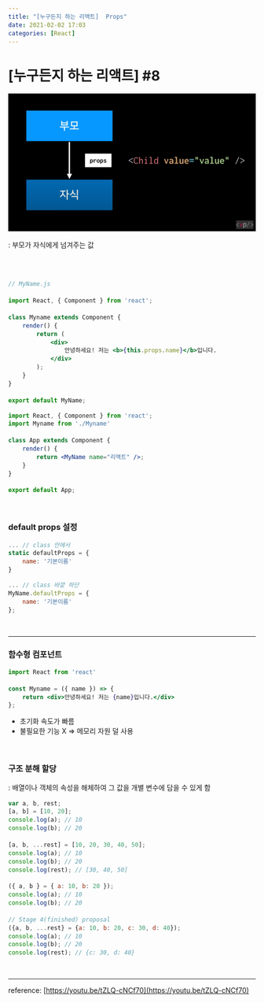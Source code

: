 ```yaml
---
title: "[누구든지 하는 리액트]  Props"
date: 2021-02-02 17:03
categories: [React]
---
```


# [누구든지 하는 리액트] #8

![20210202-1.png](/assets/images/posts/2021-02-02/20210202-1.png)


: 부모가 자식에게 넘겨주는 값

<br>

```jsx

// MyName.js

import React, { Component } from 'react';

class Myname extends Component {
	render() {
		return (
			<div>
				안녕하세요! 저는 <b>{this.props.name}</b>입니다.
			</div>
		);
	}
}

export default MyName;
```

```jsx
import React, { Component } from 'react';
import Myname from './Myname'

class App extends Component {
	render() {
		return <MyName name="리액트" />;
	}
}

export default App;
```

<br>

### default props 설정

```jsx
... // class 안에서
static defaultProps = {
	name: '기본이름'
}
```

```jsx
... // class 바깥 하단
MyName.defaultProps = {
	name: '기본이름'
};
```

<br>

---

### 함수형 컴포넌트

```jsx
import React from 'react'

const Myname = ({ name }) => {
	return <div>안녕하세요! 저는 {name}입니다.</div>
};
```

- 초기화 속도가 빠름
- 불필요한 기능 X ⇒ 메모리 자원 덜 사용

<br>

### 구조 분해 할당

: 배열이나 객체의 속성을 해체하여 그 값을 개별 변수에 담을 수 있게 함

```jsx
var a, b, rest;
[a, b] = [10, 20];
console.log(a); // 10
console.log(b); // 20

[a, b, ...rest] = [10, 20, 30, 40, 50];
console.log(a); // 10
console.log(b); // 20
console.log(rest); // [30, 40, 50]

({ a, b } = { a: 10, b: 20 });
console.log(a); // 10
console.log(b); // 20

// Stage 4(finished) proposal
({a, b, ...rest} = {a: 10, b: 20, c: 30, d: 40});
console.log(a); // 10
console.log(b); // 20
console.log(rest); // {c: 30, d: 40}
```

<br>

---

reference: [https://youtu.be/tZLQ-cNCf70](https://youtu.be/tZLQ-cNCf70)